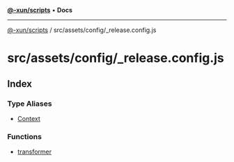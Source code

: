 [**@-xun/scripts**](../../../../README.md) • **Docs**

***

[@-xun/scripts](../../../../README.md) / src/assets/config/\_release.config.js

# src/assets/config/\_release.config.js

## Index

### Type Aliases

- [Context](type-aliases/Context.md)

### Functions

- [transformer](functions/transformer.md)
